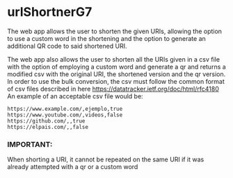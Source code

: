# urlShortnerG7

The web app allows the user to shorten the given URIs, allowing the option to use a custom word in the shortening and the option to generate an additional QR code to said shortened URI.

The web app also allows the user to shorten all the URIs given in a csv file with the option of employing a custom word and generate a qr and returns a modified csv with the original URI, the shortened version and the qr version.  
In order to use the bulk conversion, the csv must follow the common format of csv files described in here https://datatracker.ietf.org/doc/html/rfc4180  
An example of an acceptable csv file would be:
```
https://www.example.com/,ejemplo,true
https://www.youtube.com/,videos,false
https://github.com/,,true
https://elpais.com/,,false
```

### IMPORTANT:

When shorting a URI, it cannot be repeated on the same URI if it was already attempted with a qr or a custom word